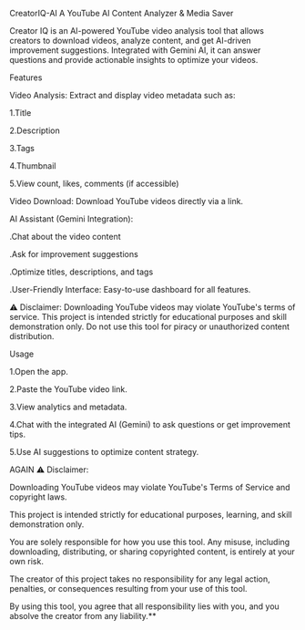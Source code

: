 CreatorIQ-AI
A YouTube AI Content Analyzer & Media Saver

Creator IQ is an AI-powered YouTube video analysis tool that allows creators to download videos, analyze content, and get AI-driven improvement suggestions. Integrated with Gemini AI, it can answer questions and provide actionable insights to optimize your videos.

Features

Video Analysis: Extract and display video metadata such as:

1.Title

2.Description

3.Tags

4.Thumbnail

5.View count, likes, comments (if accessible)

Video Download: Download YouTube videos directly via a link.

AI Assistant (Gemini Integration):

.Chat about the video content

.Ask for improvement suggestions

.Optimize titles, descriptions, and tags

.User-Friendly Interface: Easy-to-use dashboard for all features.

⚠️ Disclaimer: Downloading YouTube videos may violate YouTube's terms of service. This project is intended strictly for educational purposes and skill demonstration only. Do not use this tool for piracy or unauthorized content distribution.

Usage

1.Open the app.

2.Paste the YouTube video link.

3.View analytics and metadata.

4.Chat with the integrated AI (Gemini) to ask questions or get improvement tips.

5.Use AI suggestions to optimize content strategy.

AGAIN ⚠️ Disclaimer:

Downloading YouTube videos may violate YouTube's Terms of Service and copyright laws.

This project is intended strictly for educational purposes, learning, and skill demonstration only.

You are solely responsible for how you use this tool. Any misuse, including downloading, distributing, or sharing copyrighted content, is entirely at your own risk.

The creator of this project takes no responsibility for any legal action, penalties, or consequences resulting from your use of this tool.

By using this tool, you agree that all responsibility lies with you, and you absolve the creator from any liability.**
